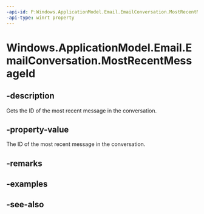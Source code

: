 ----api-id: P:Windows.ApplicationModel.Email.EmailConversation.MostRecentMessageId
-api-type: winrt property
---<!-- Property syntaxpublic string MostRecentMessageId { get; }--># Windows.ApplicationModel.Email.EmailConversation.MostRecentMessageId## -descriptionGets the ID of the most recent message in the conversation.## -property-valueThe ID of the most recent message in the conversation.## -remarks## -examples## -see-also